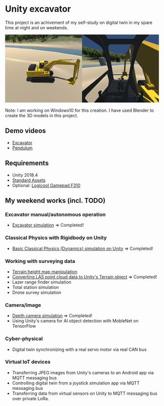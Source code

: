 # Unity excavator

This project is an achivement of my self-study on digital twin in my spare time at night and on weekends.

![scene](./doc/scene.png)

Note: I am working on Windows10 for this creation. I have used Blender to create the 3D models in this project.

## Demo videos

- [Excavator](https://www.youtube.com/watch?v=0X4c5gxU6-A)
- [Pendulum](https://www.youtube.com/watch?v=2AjkpGLnm74)

## Requirements

- Unity 2018.4
- [Standard Assets](https://assetstore.unity.com/packages/essentials/asset-packs/standard-assets-for-unity-2017-3-32351)
- Optional: [Logicool Gamepad F310](https://www.logitechg.com/en-us/products/gamepads/f310-gamepad.940-000110.html)

## My weekend works (incl. TODO)

### Excavator manual/autonomous operation

- [Excavator simulation](./doc/Excavator.md) => Completed!

### Classical Physics with Rigidbody on Unity

- [Basic Classical Physics (Dynamics) simulation on Unity](./doc/BasicClassicalPhysics.md) => Completed!

### Working with surveying data

- [Terrain height map manipulation](./doc/HeightMapManipulation.md)
- [Converting LAS point cloud data to Unity's Terrain object](./doc/PointCloud.md) => Completed!
- Lazer range finder simulation
- Total station simulation
- Drone survey simulation

### Camera/image

- [Depth camera simulation](./doc/DepthCamera.md) => Completed!
- Using Unity's camera for AI object detection with MobleNet on TensorFlow

### Cyber-physical

- Digital twin synchronizing with a real servo motor via real CAN bus

### Virtual IoT devices

- Transferring JPEG images from Unity's cameras to an Android app via MQTT messaging bus
- Controlling digital twin from a joystick simulation app via MQTT messaging bus
- Transferring data from virtual sensors on Unity to MQTT messaging bus over private LoRa.
